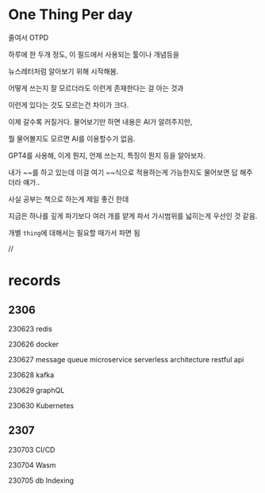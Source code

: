 # One Thing Per day
줄여서 OTPD

하루에 한 두개 정도, 이 필드에서 사용되는 툴이나 개념등을

뉴스레터처럼 알아보기 위해 시작해봄.

어떻게 쓰는지 잘 모르더라도 이런게 존재한다는 걸 아는 것과

이런게 있다는 것도 모르는건 차이가 크다.

이제 갈수록 커질거다. 물어보기만 하면 내용은 AI가 알려주지만,

뭘 물어볼지도 모르면 AI를 이용할수가 없음.

GPT4를 사용해, 이게 뭔지, 언제 쓰는지, 특징이 뭔지 등을 알아보자.

내가 ~~를 하고 있는데 이걸 여기 ~~식으로 적용하는게 가능한지도 물어보면 답 해주더라 얘가..

사실 공부는 책으로 하는게 제일 좋긴 한데

지금은 하나를 깊게 파기보다 여러 개를 얕게 파서 가시범위를 넓히는게 우선인 것 같음.

개별 `thing`에 대해서는 필요할 때가서 파면 됨



//

# records

## 2306
230623
    redis

230626 
    docker

230627
    message queue
    microservice
    serverless architecture
    restful api

230628
    kafka

230629
    graphQL

230630
    Kubernetes

## 2307
230703
    CI/CD

230704
    Wasm

230705
    db Indexing